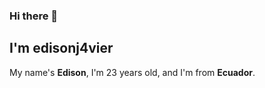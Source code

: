 ### Hi there 👋

## I'm **edisonj4vier**

My name's **Edison**, I'm 23 years old, and I'm from **Ecuador**.
